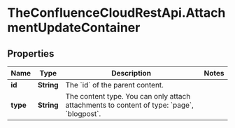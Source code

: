 # TheConfluenceCloudRestApi.AttachmentUpdateContainer

## Properties
Name | Type | Description | Notes
------------ | ------------- | ------------- | -------------
**id** | **String** | The &#x60;id&#x60; of the parent content. | 
**type** | **String** | The content type. You can only attach attachments to content of type: &#x60;page&#x60;, &#x60;blogpost&#x60;. | 
